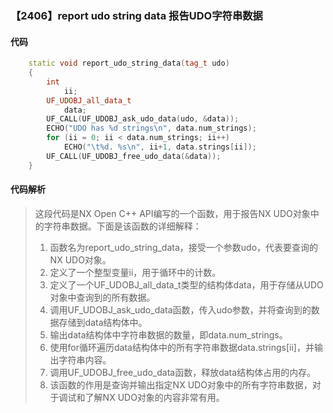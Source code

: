 ### 【2406】report udo string data 报告UDO字符串数据

#### 代码

```cpp
    static void report_udo_string_data(tag_t udo)  
    {  
        int  
            ii;  
        UF_UDOBJ_all_data_t  
            data;  
        UF_CALL(UF_UDOBJ_ask_udo_data(udo, &data));  
        ECHO("UDO has %d strings\n", data.num_strings);  
        for (ii = 0; ii < data.num_strings; ii++)  
            ECHO("\t%d. %s\n", ii+1, data.strings[ii]);  
        UF_CALL(UF_UDOBJ_free_udo_data(&data));  
    }

```

#### 代码解析

> 这段代码是NX Open C++ API编写的一个函数，用于报告NX UDO对象中的字符串数据。下面是该函数的详细解释：
>
> 1. 函数名为report_udo_string_data，接受一个参数udo，代表要查询的NX UDO对象。
> 2. 定义了一个整型变量ii，用于循环中的计数。
> 3. 定义了一个UF_UDOBJ_all_data_t类型的结构体data，用于存储从UDO对象中查询到的所有数据。
> 4. 调用UF_UDOBJ_ask_udo_data函数，传入udo参数，并将查询到的数据存储到data结构体中。
> 5. 输出data结构体中字符串数据的数量，即data.num_strings。
> 6. 使用for循环遍历data结构体中的所有字符串数据data.strings[ii]，并输出字符串内容。
> 7. 调用UF_UDOBJ_free_udo_data函数，释放data结构体占用的内存。
> 8. 该函数的作用是查询并输出指定NX UDO对象中的所有字符串数据，对于调试和了解NX UDO对象的内容非常有用。
>
